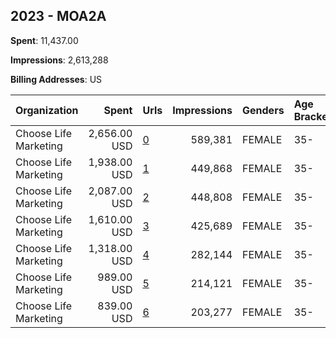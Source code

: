 ## 2023 - MOA2A 
**Spent**: 11,437.00

**Impressions**: 2,613,288

**Billing Addresses**: US

|Organization|Spent|Urls|Impressions|Genders|Age Brackets|Country Codes|
|:---|---:|:---|---:|:---|:---|:---|
|Choose Life Marketing|2,656.00 USD|[0](https://www.snap.com/political-ads/asset/4c088f8841a0c6bc88143ffe63c6f3e7894c72d9472f44ac55b1ac32d57eddfa?mediaType=jpeg)|589,381|FEMALE|35-|united states|
|Choose Life Marketing|1,938.00 USD|[1](https://www.snap.com/political-ads/asset/31bb6b89aa663d9df51c6a29b47eded93f3cb4c2c77d0333cbaf7e5566b4e736?mediaType=jpeg)|449,868|FEMALE|35-|united states|
|Choose Life Marketing|2,087.00 USD|[2](https://www.snap.com/political-ads/asset/46f0e03aeb8480fc1be92c1e5c162194298b4c779eff9eb972f7f8193047c04b?mediaType=jpeg)|448,808|FEMALE|35-|united states|
|Choose Life Marketing|1,610.00 USD|[3](https://www.snap.com/political-ads/asset/db6f5f2768b8c7443ec87b4e67f6e4ecdd2585518f60521bae5d6e1aca061a92?mediaType=jpeg)|425,689|FEMALE|35-|united states|
|Choose Life Marketing|1,318.00 USD|[4](https://www.snap.com/political-ads/asset/3f61864d694d493fcc2ec7be1c8cd9da2fec34c829918fb28a0bdcddfa06549d?mediaType=jpeg)|282,144|FEMALE|35-|united states|
|Choose Life Marketing|989.00 USD|[5](https://www.snap.com/political-ads/asset/9af9efb45b654abfbbf3fb71e32b31840277d9d4fa0907df8344ddd22adc76b1?mediaType=jpeg)|214,121|FEMALE|35-|united states|
|Choose Life Marketing|839.00 USD|[6](https://www.snap.com/political-ads/asset/a5a8392d48c071f30baa81a3c0bae78eabf2026d1f5dcd363261d4d2ac8bb335?mediaType=jpeg)|203,277|FEMALE|35-|united states|
